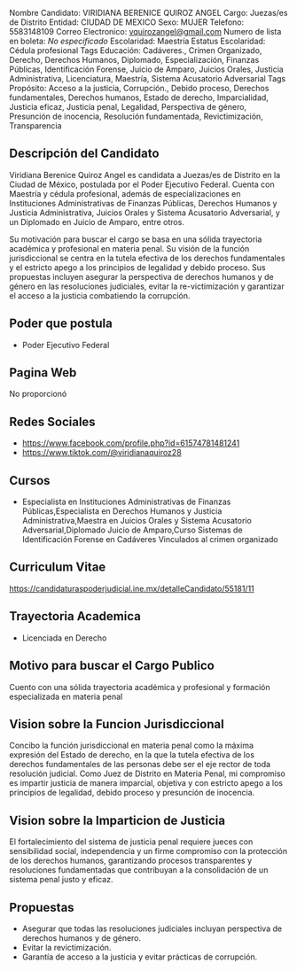 Nombre Candidato: VIRIDIANA BERENICE QUIROZ ANGEL
Cargo: Juezas/es de Distrito
Entidad: CIUDAD DE MEXICO
Sexo: MUJER
Telefono: 5583148109
Correo Electronico: vquirozangel@gmail.com
Numero de lista en boleta: *No especificado*
Escolaridad: Maestría
Estatus Escolaridad: Cédula profesional
Tags Educación: Cadáveres., Crimen Organizado, Derecho, Derechos Humanos, Diplomado, Especialización, Finanzas Públicas, Identificación Forense, Juicio de Amparo, Juicios Orales, Justicia Administrativa, Licenciatura, Maestría, Sistema Acusatorio Adversarial
Tags Propósito: Acceso a la justicia, Corrupción., Debido proceso, Derechos fundamentales, Derechos humanos, Estado de derecho, Imparcialidad, Justicia eficaz, Justicia penal, Legalidad, Perspectiva de género, Presunción de inocencia, Resolución fundamentada, Revictimización, Transparencia


## Descripción del Candidato 

Viridiana Berenice Quiroz Angel es candidata a Juezas/es de Distrito en la Ciudad de México, postulada por el Poder Ejecutivo Federal. Cuenta con Maestría y cédula profesional, además de especializaciones en Instituciones Administrativas de Finanzas Públicas, Derechos Humanos y Justicia Administrativa, Juicios Orales y Sistema Acusatorio Adversarial, y un Diplomado en Juicio de Amparo, entre otros.

Su motivación para buscar el cargo se basa en una sólida trayectoria académica y profesional en materia penal. Su visión de la función jurisdiccional se centra en la tutela efectiva de los derechos fundamentales y el estricto apego a los principios de legalidad y debido proceso. Sus propuestas incluyen asegurar la perspectiva de derechos humanos y de género en las resoluciones judiciales, evitar la re-victimización y garantizar el acceso a la justicia combatiendo la corrupción.


## Poder que postula

- Poder Ejecutivo Federal


## Pagina Web

No proporcionó


## Redes Sociales

- https://www.facebook.com/profile.php?id=61574781481241
- https://www.tiktok.com/@viridianaquiroz28


## Cursos

- Especialista en Instituciones Administrativas de Finanzas Públicas,Especialista en Derechos Humanos y Justicia Administrativa,Maestra en Juicios Orales y Sistema Acusatorio Adversarial,Diplomado Juicio de Amparo,Curso Sistemas de Identificación Forense en Cadáveres Vinculados al crimen organizado


## Curriculum Vitae

https://candidaturaspoderjudicial.ine.mx/detalleCandidato/55181/11


## Trayectoria Academica

- Licenciada en Derecho


## Motivo para buscar el Cargo Publico

Cuento con una sólida trayectoria académica y profesional y formación especializada en materia penal


## Vision sobre la Funcion Jurisdiccional

Concibo la función jurisdiccional en materia penal como la máxima expresión del Estado de derecho, en la que la tutela efectiva de los derechos fundamentales de las personas debe ser el eje rector de toda resolución judicial. Como Juez de Distrito en Materia Penal, mi compromiso es impartir justicia de manera imparcial, objetiva y con estricto apego a los principios de legalidad, debido proceso y presunción de inocencia.


## Vision sobre la Imparticion de Justicia

El fortalecimiento del sistema de justicia penal requiere jueces con sensibilidad social, independencia y un firme compromiso con la protección de los derechos humanos, garantizando procesos transparentes y resoluciones fundamentadas que contribuyan a la consolidación de un sistema penal justo y eficaz.


## Propuestas

- Asegurar que todas las resoluciones judiciales incluyan perspectiva de derechos humanos y de género.
- Evitar la revictimización.
- Garantía de acceso a la justicia y evitar prácticas de corrupción.

